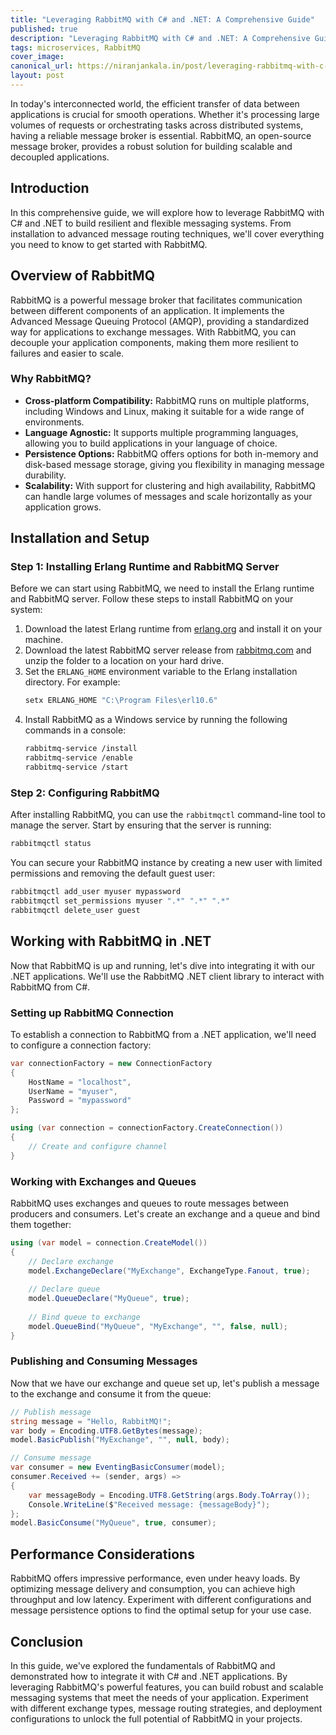```yaml
---
title: "Leveraging RabbitMQ with C# and .NET: A Comprehensive Guide"
published: true
description: "Leveraging RabbitMQ with C# and .NET: A Comprehensive Guide"
tags: microservices, RabbitMQ
cover_image: 
canonical_url: https://niranjankala.in/post/leveraging-rabbitmq-with-c-and-net-a-comprehensive-guide
layout: post
---
```


In today's interconnected world, the efficient transfer of data between applications is crucial for smooth operations. Whether it's processing large volumes of requests or orchestrating tasks across distributed systems, having a reliable message broker is essential. RabbitMQ, an open-source message broker, provides a robust solution for building scalable and decoupled applications.

## Introduction

In this comprehensive guide, we will explore how to leverage RabbitMQ with C# and .NET to build resilient and flexible messaging systems. From installation to advanced message routing techniques, we'll cover everything you need to know to get started with RabbitMQ.

## Overview of RabbitMQ

RabbitMQ is a powerful message broker that facilitates communication between different components of an application. It implements the Advanced Message Queuing Protocol (AMQP), providing a standardized way for applications to exchange messages. With RabbitMQ, you can decouple your application components, making them more resilient to failures and easier to scale.

### Why RabbitMQ?

- **Cross-platform Compatibility:** RabbitMQ runs on multiple platforms, including Windows and Linux, making it suitable for a wide range of environments.
- **Language Agnostic:** It supports multiple programming languages, allowing you to build applications in your language of choice.
- **Persistence Options:** RabbitMQ offers options for both in-memory and disk-based message storage, giving you flexibility in managing message durability.
- **Scalability:** With support for clustering and high availability, RabbitMQ can handle large volumes of messages and scale horizontally as your application grows.

## Installation and Setup

### Step 1: Installing Erlang Runtime and RabbitMQ Server

Before we can start using RabbitMQ, we need to install the Erlang runtime and RabbitMQ server. Follow these steps to install RabbitMQ on your system:

1. Download the latest Erlang runtime from [erlang.org](http://www.erlang.org/download.html) and install it on your machine.
2. Download the latest RabbitMQ server release from [rabbitmq.com](http://www.rabbitmq.com/server.html) and unzip the folder to a location on your hard drive.
3. Set the `ERLANG_HOME` environment variable to the Erlang installation directory. For example:
   ```bash
   setx ERLANG_HOME "C:\Program Files\erl10.6"
   ```
4. Install RabbitMQ as a Windows service by running the following commands in a console:
   ```bash
   rabbitmq-service /install
   rabbitmq-service /enable
   rabbitmq-service /start
   ```

### Step 2: Configuring RabbitMQ

After installing RabbitMQ, you can use the `rabbitmqctl` command-line tool to manage the server. Start by ensuring that the server is running:

```bash
rabbitmqctl status
```

You can secure your RabbitMQ instance by creating a new user with limited permissions and removing the default guest user:

```bash
rabbitmqctl add_user myuser mypassword
rabbitmqctl set_permissions myuser ".*" ".*" ".*"
rabbitmqctl delete_user guest
```

## Working with RabbitMQ in .NET

Now that RabbitMQ is up and running, let's dive into integrating it with our .NET applications. We'll use the RabbitMQ .NET client library to interact with RabbitMQ from C#.

### Setting up RabbitMQ Connection

To establish a connection to RabbitMQ from a .NET application, we'll need to configure a connection factory:

```csharp
var connectionFactory = new ConnectionFactory
{
    HostName = "localhost",
    UserName = "myuser",
    Password = "mypassword"
};

using (var connection = connectionFactory.CreateConnection())
{
    // Create and configure channel
}
```

### Working with Exchanges and Queues

RabbitMQ uses exchanges and queues to route messages between producers and consumers. Let's create an exchange and a queue and bind them together:

```csharp
using (var model = connection.CreateModel())
{
    // Declare exchange
    model.ExchangeDeclare("MyExchange", ExchangeType.Fanout, true);
    
    // Declare queue
    model.QueueDeclare("MyQueue", true);
    
    // Bind queue to exchange
    model.QueueBind("MyQueue", "MyExchange", "", false, null);
}
```

### Publishing and Consuming Messages

Now that we have our exchange and queue set up, let's publish a message to the exchange and consume it from the queue:

```csharp
// Publish message
string message = "Hello, RabbitMQ!";
var body = Encoding.UTF8.GetBytes(message);
model.BasicPublish("MyExchange", "", null, body);

// Consume message
var consumer = new EventingBasicConsumer(model);
consumer.Received += (sender, args) =>
{
    var messageBody = Encoding.UTF8.GetString(args.Body.ToArray());
    Console.WriteLine($"Received message: {messageBody}");
};
model.BasicConsume("MyQueue", true, consumer);
```

## Performance Considerations

RabbitMQ offers impressive performance, even under heavy loads. By optimizing message delivery and consumption, you can achieve high throughput and low latency. Experiment with different configurations and message persistence options to find the optimal setup for your use case.

## Conclusion

In this guide, we've explored the fundamentals of RabbitMQ and demonstrated how to integrate it with C# and .NET applications. By leveraging RabbitMQ's powerful features, you can build robust and scalable messaging systems that meet the needs of your application. Experiment with different exchange types, message routing strategies, and deployment configurations to unlock the full potential of RabbitMQ in your projects.
